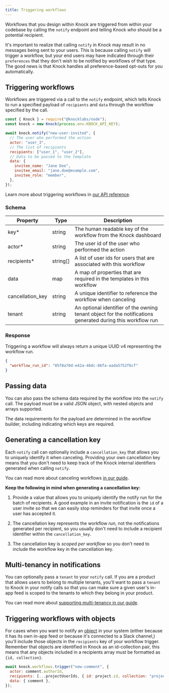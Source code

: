 ```yaml
---
title: Triggering workflows
---
```


Workflows that you design within Knock are triggered from within your codebase by calling the `notify` endpoint and telling Knock _who_ should be a potential recipient.

It's important to realize that calling `notify` in Knock may result in no messages being sent to your users. This is because calling `notify` will trigger a workflow, but your end users may have indicated through their `preferences` that they don't wish to be notified by workflows of that type. The good news is that Knock handles all preference-based opt-outs for you automatically.

## Triggering workflows

Workflows are triggered via a call to the `notify` endpoint, which tells Knock to run a specified payload of `recipients` and `data` through the workflow specified by the call.

```js Trigger a Knock workflow
const { Knock } = require("@knocklabs/node");
const knock = new Knock(process.env.KNOCK_API_KEY);

await knock.notify("new-user-invited", {
  // The user who performed the action
  actor: "user_3",
  // The list of recipients
  recipients: ["user_1", "user_2"],
  // Data to be passed to the template
  data: {
    invitee_name: "Jane Doe",
    invitee_email: "jane.doe@example.com",
    invitee_role: "member",
  },
});
```

Learn more about triggering workflows in [our API reference](/reference#workflows).

### Schema

| Property         | Type     | Description                                                                                                 |
| ---------------- | -------- | ----------------------------------------------------------------------------------------------------------- |
| key\*            | string   | The human readable key of the workflow from the Knock dashboard                                             |
| actor\*          | string   | The user id of the user who performed the action                                                            |
| recipients\*     | string[] | A list of user ids for users that are associated with this workflow                                         |
| data             | map      | A map of properties that are required in the templates in this workflow                                     |
| cancellation_key | string   | A unique identifier to reference the workflow when canceling                                                |
| tenant           | string   | An optional identifier of the owning tenant object for the notifications generated during this workflow run |

### Response

Triggering a workflow will always return a unique UUID v4 representing the workflow run.

```json Trigger workflow response
{
  "workflow_run_id": "05f8a70d-e42a-46dc-86fa-aada5752f6cf"
}
```

## Passing data

You can also pass the schema data required by the workflow into the `notify` call. The
payload must be a valid JSON object, with nested objects and arrays supported.

The data requirements for the payload are determined in the workflow builder, including
indicating which keys are required.

<!-- ## Preventing duplicates

No one likes duplicate notifications.

To guard against sending duplicates you can implement idempotency into your notify calls such that subsequent
calls with the same `idempotencyKey` will fail if any of the previous calls have succeeded. We
recommend using an idempotency key with enough entropy, like a uuid v4.

We'll keep idempotency keys in our system for at least 7 days before they are purged.

```js
const { Knock } = require("@knocklabs/node");
const uuid = require("uuid4");
const knock = new Knock(process.env.KNOCK_API_KEY);

const idempotencyKey = uuid();

await knock.notify("new-user-invited", {
  actor: "user_3",
  recipients: ["user_1", "user_2"],
  data: {
    invitee_name: "Jane Doe",
    invitee_email: "jane.doe@example.com",
    invitee_role: "member",
  },
  idempotencyKey,
});
``` -->

## Generating a cancellation key

Each `notify` call can optionally include a `cancellation_key` that allows you to uniquely identify
it when canceling. Providing your own cancellation key means that you don't need to keep track of
the Knock internal identifiers generated when calling `notify`.

You can read more about canceling workflows [in our guide](/send-notifications/canceling-workflows).

**Keep the following in mind when generating a cancellation key:**

1. Provide a value that allows you to uniquely identify the notify run for the batch of recipients.
   A good example in an invite notification is the `id` of a user invite so that we can easily stop reminders
   for that invite once a user has accepted it.

2. The cancellation key represents the workflow _run_, not the notifications generated per recipient, so
   you usually don't need to include a recipient identifier within the `cancellation_key`.

3. The cancellation key is _scoped per workflow_ so you don't need to include the workflow key
   in the cancellation key.

## Multi-tenancy in notifications

You can optionally pass a `tenant` to your `notify` call. If you are a product that allows users to belong to multiple tenants,
you'll want to pass a `tenant` to Knock in your notify calls so that you can make sure a given user's in-app feed is scoped to the
tenants to which they belong in your product.

You can read more about [supporting multi-tenancy in our guide](/send-and-manage-data/multi-tenancy).

## Triggering workflows with objects

For cases when you want to notify an [object](/send-and-manage-data/objects) in your system (either because it has its own in-app feed or because it's connected to a Slack channel,) you'll include those objects in the `recipients` key of your workflow trigger. Remember that objects are identified in Knock as an id-collection pair, this means that any objects included in a recipients array must be formatted as `{id, collection}`.

```javascript Workflow trigger with an object
await knock.workflows.trigger("new-comment", {
  actor: comment.authorId,
  recipients: [...projectUserIds, { id: project.id, collection: "projects" }],
  data: { comment },
});
```
